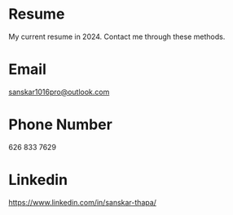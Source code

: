 # Resume
My current resume in 2024. Contact me through these methods.
# Email
sanskar1016pro@outlook.com
# Phone Number
626 833 7629
# Linkedin
https://www.linkedin.com/in/sanskar-thapa/

